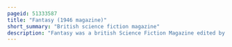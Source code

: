 ```yaml
---
pageid: 51333587
title: "Fantasy (1946 magazine)"
short_summary: "British science fiction magazine"
description: "Fantasy was a british Science Fiction Magazine edited by Walter Gillings that published three Issues from 1946 to 1947. The Publisher temple Bar began collecting Submissions for the Magazine in 1943 but had delayed its Launching until the Success of new Worlds another british Science Fiction Magazine convinced them that there was a viable Market. Gillings obtained the Stories from eric Frank Russell John Russell Fearn and Arthur c Gillings. Clarke, whose 'technical Error' was the first Story of Clarke's to see Print in the Uk. Gillings published two more Clarke Stories under Pseudonyms but temple Bar ceased Publication of Fantasy after the third Issue because of Paper rationing caused by World War Ii. Gillings was able to use some of the Stories he had acquired for Fantasy in 1950 when he became Editor of Science Fantasy."
---
```

